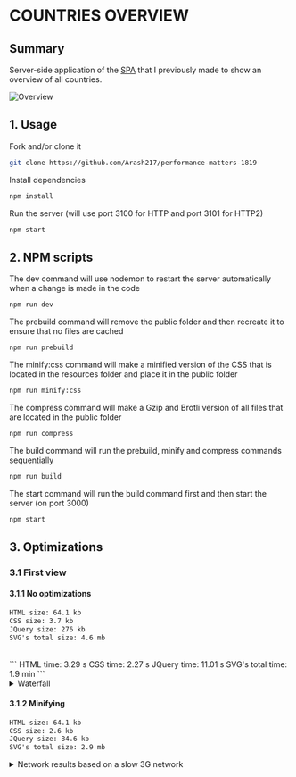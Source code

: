 # COUNTRIES OVERVIEW

## Summary
Server-side application of the [SPA](https://github.com/Arash217/web-app-from-scratch-18-19) that I previously made to show an overview of all countries.

![Overview](../master/docs/app.png)

## 1. Usage

Fork and/or clone it
```bash
git clone https://github.com/Arash217/performance-matters-1819
```

Install dependencies
```bash
npm install
```

Run the server (will use port 3100 for HTTP and port 3101 for HTTP2)
```bash
npm start
```

## 2. NPM scripts

The dev command will use nodemon to restart the server automatically when a change is made in the code
```bash
npm run dev
```

The prebuild command will remove the public folder and then recreate it to ensure that no files are cached
```bash
npm run prebuild
```

The minify:css command will make a minified version of the CSS that is located in the resources folder and place it in the public folder
```bash
npm run minify:css
```

The compress command will make a Gzip and Brotli version of all files that are located in the public folder
```bash
npm run compress
```

The build command will run the prebuild, minify and compress commands sequentially
```bash
npm run build
```

The start command will run the build command first and then start the server (on port 3000)
```bash
npm start
```

## 3. Optimizations

### 3.1 First view

#### 3.1.1 No optimizations
```diff
HTML size: 64.1 kb
CSS size: 3.7 kb
JQuery size: 276 kb
SVG's total size: 4.6 mb
```
<br>
```
HTML time: 3.29 s
CSS time: 2.27 s
JQuery time: 11.01 s
SVG's total time: 1.9 min
```

<details>
  <summary>Waterfall</summary>
  
![No optimizations](../master/docs/optimizations-images/no-optimizations.png)
</details>

#### 3.1.2 Minifying
```diff
HTML size: 64.1 kb
CSS size: 2.6 kb
JQuery size: 84.6 kb
SVG's total size: 2.9 mb
```
<details>
  <summary>Network results based on a slow 3G network</summary>
<br>

```
HTML time: 3.30 s
CSS time: 2.16 s
JQuery time: 5.59 s
SVG's total time: 1.5 min

256 requests | 2.9 MB transferred | Finish 1.9 min | DOMContentLoaded: 10.13 s | Load 1.9 min
```
</details>
